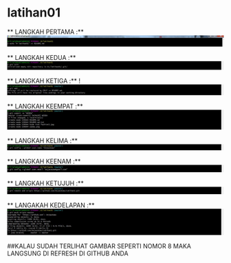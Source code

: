 # latihan01


** LANGKAH PERTAMA :**
![hasilnya](https://github.com/AnjasAzaw/Latihan1/blob/master/1.JPG)

** LANGKAH KEDUA :**
![hasilnya](https://github.com/AnjasAzaw/Latihan1/blob/master/2.JPG)

** LANGKAH KETIGA :**
!![hasilnya](https://github.com/AnjasAzaw/Latihan1/blob/master/3.JPG)

** LANGKAH KEEMPAT :**
![hasilnya](https://github.com/AnjasAzaw/Latihan1/blob/master/4.JPG)

** LANGKAH KELIMA :**
![hasilnya](https://github.com/AnjasAzaw/Latihan1/blob/master/5.JPG)

** LANGKAH KEENAM :**
![hasilnya](https://github.com/AnjasAzaw/Latihan1/blob/master/6.JPG)

** LANGKAH KETUJUH :**
![hasilnya](https://github.com/AnjasAzaw/Latihan1/blob/master/7.JPG)

** LANGAKAH KEDELAPAN :**
![hasilnya](https://github.com/AnjasAzaw/Latihan1/blob/master/8.JPG)

##KALAU SUDAH TERLIHAT GAMBAR SEPERTI NOMOR 8 MAKA LANGSUNG DI REFRESH DI GITHUB ANDA
